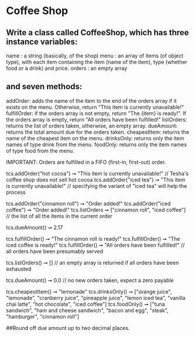 # Coffee Shop

## Write a class called CoffeeShop, which has three instance variables:


  name : a string (basically, of the shop)
  menu : an array of items (of object type), with each item containing the item (name of the item), type (whether food or a drink) and price.
  orders : an empty array
  
## and seven methods:
  
  addOrder: adds the name of the item to the end of the orders array if it exists on the menu. Otherwise, return "This item is currently unavailable!"
  fulfillOrder: if the orders array is not empty, return "The {item} is ready!". If the orders array is empty, return "All orders have been fulfilled!"
  listOrders: returns the list of orders taken, otherwise, an empty array.
  dueAmount: returns the total amount due for the orders taken.
  cheapestItem: returns the name of the cheapest item on the menu.
  drinksOnly: returns only the item names of type drink from the menu.
  foodOnly: returns only the item names of type food from the menu.
  
IMPORTANT: Orders are fulfilled in a FIFO (first-in, first-out) order.


  tcs.addOrder("hot cocoa") ➞ "This item is currently unavailable!"
  // Tesha's coffee shop does not sell hot cocoa
  tcs.addOrder("iced tea") ➞ "This item is currently unavailable!"
  // specifying the variant of "iced tea" will help the process

  tcs.addOrder("cinnamon roll") ➞  "Order added!"
  tcs.addOrder("iced coffee") ➞ "Order added!"
  tcs.listOrders ➞ ["cinnamon roll", "iced coffee"]
  // the list of all the items in the current order

  tcs.dueAmount() ➞ 2.17

  tcs.fulfillOrder() ➞ "The cinnamon roll is ready!"
  tcs.fulfillOrder() ➞ "The iced coffee is ready!"
  tcs.fulfillOrder() ➞ "All orders have been fulfilled!"
  // all orders have been presumably served

  tcs.listOrders() ➞ []
  // an empty array is returned if all orders have been exhausted

  tcs.dueAmount() ➞ 0.0
  // no new orders taken, expect a zero payable

  tcs.cheapestItem() ➞ "lemonade"
  tcs.drinksOnly() ➞ ["orange juice", "lemonade", "cranberry juice", "pineapple juice", "lemon iced tea", "vanilla chai latte", "hot chocolate", "iced coffee"]
  tcs.foodOnly() ➞ ["tuna sandwich", "ham and cheese sandwich", "bacon and egg", "steak", "hamburger", "cinnamon roll"]
  
##Round off due amount up to two decimal places.
